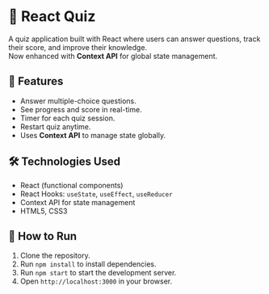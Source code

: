 # 📝 React Quiz

A quiz application built with React where users can answer questions, track their score, and improve their knowledge.  
Now enhanced with **Context API** for global state management.

## 🚀 Features
- Answer multiple-choice questions.
- See progress and score in real-time.
- Timer for each quiz session.
- Restart quiz anytime.
- Uses **Context API** to manage state globally.

## 🛠️ Technologies Used
- React (functional components)
- React Hooks: `useState`, `useEffect`, `useReducer`
- Context API for state management
- HTML5, CSS3

## 📂 How to Run
1. Clone the repository.
2. Run `npm install` to install dependencies.
3. Run `npm start` to start the development server.
4. Open `http://localhost:3000` in your browser.
